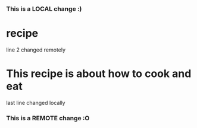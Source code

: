 ### This is a LOCAL change :)
# recipe
line 2 changed remotely
# This recipe is about how to cook and eat
last line changed locally
### This is a REMOTE change :O
